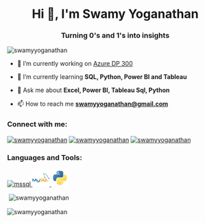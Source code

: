 <h1 align="center">Hi 👋, I'm Swamy Yoganathan</h1>
<h3 align="center">Turning 0's and 1's into insights</h3>

<p align="left"> <img src="https://komarev.com/ghpvc/?username=swamyyoganathan&label=Profile%20views&color=0e75b6&style=flat" alt="swamyyoganathan" /> </p>

- 🔭 I’m currently working on [Azure DP 300](https://learn.microsoft.com/en-us/credentials/certifications/exams/dp-300/)

- 🌱 I’m currently learning **SQL, Python, Power BI and Tableau**

- 💬 Ask me about **Excel, Power BI, Tableau Sql, Python**

- 📫 How to reach me **swamyyoganathan@gmail.com**

<h3 align="left">Connect with me:</h3>
<p align="left">
<a href="https://linkedin.com/in/swamyyoganathan" target="blank"><img align="center" src="https://raw.githubusercontent.com/rahuldkjain/github-profile-readme-generator/master/src/images/icons/Social/linked-in-alt.svg" alt="swamyyoganathan" height="30" width="40" /></a>
<a href="https://kaggle.com/swamyyoganathan" target="blank"><img align="center" src="https://raw.githubusercontent.com/rahuldkjain/github-profile-readme-generator/master/src/images/icons/Social/kaggle.svg" alt="swamyyoganathan" height="30" width="40" /></a>
<a href="https://fb.com/swamyyoganathan" target="blank"><img align="center" src="https://raw.githubusercontent.com/rahuldkjain/github-profile-readme-generator/master/src/images/icons/Social/facebook.svg" alt="swamyyoganathan" height="30" width="40" /></a>
</p>

<h3 align="left">Languages and Tools:</h3>
<p align="left"> <a href="https://www.microsoft.com/en-us/sql-server" target="_blank" rel="noreferrer"> <img src="https://www.svgrepo.com/show/303229/microsoft-sql-server-logo.svg" alt="mssql" width="40" height="40"/> </a> <a href="https://www.mysql.com/" target="_blank" rel="noreferrer"> <img src="https://raw.githubusercontent.com/devicons/devicon/master/icons/mysql/mysql-original-wordmark.svg" alt="mysql" width="40" height="40"/> </a> <a href="https://www.python.org" target="_blank" rel="noreferrer"> <img src="https://raw.githubusercontent.com/devicons/devicon/master/icons/python/python-original.svg" alt="python" width="40" height="40"/> </a> </p>

<p>&nbsp;<img align="center" src="https://github-readme-stats.vercel.app/api?username=swamyyoganathan&show_icons=true&locale=en" alt="swamyyoganathan" /></p>

<p><img align="center" src="https://github-readme-streak-stats.herokuapp.com/?user=swamyyoganathan&" alt="swamyyoganathan" /></p>
